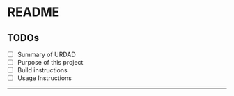 # README

## TODOs
- [ ] Summary of URDAD
- [ ] Purpose of this project
- [ ] Build instructions
- [ ] Usage Instructions

---
